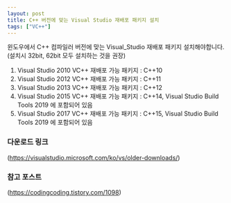 ```yaml
---
layout: post
title: C++ 버전에 맞는 Visual Studio 재배포 패키지 설치
tags: ["VC++"]
---
```


윈도우에서 C++ 컴파일러 버전에 맞는 Visual_Studio 재배포 패키지 설치해야합니다.
(설치시 32bit, 62bit 모두 설치하는 것을 권장)

1. Visual Studio 2010 VC++ 재배포 가능 패키지 : C++10
2. Visual Studio 2012 VC++ 재배포 가능 패키지 : C++11
3. Visual Studio 2013 VC++ 재배포 가능 패키지 : C++12
4. Visual Studio 2015 VC++ 재배포 가능 패키지 : C++14, Visual Studio Build Tools 2019 에 포함되어 있음
5. Visual Studio 2017 VC++ 재배포 가능 패키지 : C++15, Visual Studio Build Tools 2019 에 포함되어 있음

### 다운로드 링크
(https://visualstudio.microsoft.com/ko/vs/older-downloads/)

### 참고 포스트
(https://codingcoding.tistory.com/1098)
